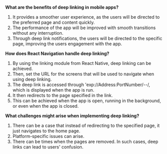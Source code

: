 **What are the benefits of deep linking in mobile apps?**
1. It provides a smoother user experience, as the users will be directed to the preferred page and content quickly.
2. The performance of the app will be improved with smooth transitions without any interruption.
3. Through deep link notifications, the users will be directed to the specific page, improving the users engagement with the app.

**How does React Navigation handle deep linking?**
1. By using the linking module from React Native, deep linking can be achieved.
2. Then, set the URL for the screens that will be used to navigate when using deep linking.
3. The deep link is accessed through 'exp://Address:PortNumber/--/, which is displayed when the app is run.
4. It then redirects to the page specified in the link.
5. This can be achieved when the app is open, running in the background, or even when the app is closed.

**What challenges might arise when implementing deep linking?**
1. There can be a case that instead of redirecting to the specified page, it just navigates to the home page.
2. Platform-specific issues can arise.
3. There can be times when the pages are removed. In such cases, deep links can lead to users' confusion.
